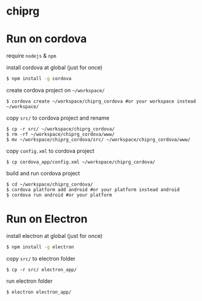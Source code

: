 # chiprg


# Run on cordova

require `nodejs` & `npm`

install cordova at global (just for once)
```bash
$ npm install -g cordova
```

create cordova project on `~/workspace/`
```
$ cordova create ~/workspace/chiprg_cordova #or your workspace instead ~/workspace/
```

copy `src/` to cordova project and rename
```
$ cp -r src/ ~/workspace/chiprg_cordova/
$ rm -rf ~/workspace/chiprg_cordova/www/
$ mv ~/workspace/chiprg_cordova/src/ ~/workspace/chiprg_cordova/www/
```

copy `config.xml` to cordova project
```
$ cp cordova_app/config.xml ~/workspace/chiprg_cordova/
```

build and run cordova project
```
$ cd ~/workspace/chiprg_cordova/
$ cordova platform add android #or your platform instead android
$ cordova run android #or your platform
```

# Run on Electron

install electron at global (just for once)
```bash
$ npm install -g electron
```

copy `src/` to electron folder
```
$ cp -r src/ electron_app/
```

run electron folder
```
$ electron electron_app/
```